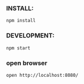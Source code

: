 ### INSTALL:
```npm install```
### DEVELOPMENT:
```npm start```
### open browser
``` open http://localhost:8080/ ```

